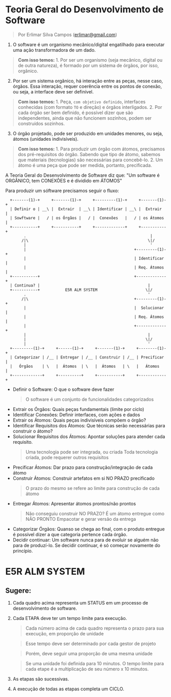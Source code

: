 Teoria Geral do Desenvolvimento de Software
===========================================

> Por Erlimar Silva Campos (erlimar@gmail.com)

1. O software é um organismo mecânico/digital engatilhado para
executar uma ação transformadora de um dado.

>	**Com isso temos:** 1. Por ser um organismo (seja mecânico,
	digital ou de outra  natureza), é formado por um sistema
	de órgãos, por isso, orgânico.

2. Por ser um sistema orgânico, há interação entre as peças,
nesse caso, órgãos. Essa interação, requer coerência entre os
pontos de conexão, ou seja, a interface deve ser definível.

> **Com isso temos:** 1. Peça, `com objetivo definido`, interfaces
	conhecidas (com formato `TO` e direção) e órgãos
	interligados. 2. Por cada órgão ser bem definido, é possível dizer
  que são independentes, ainda que não funcionem sozinhos, podem ser
  construídos sozinhos.

3. O órgão projetado, pode ser produzido em unidades menores,
ou seja, átomos (unidades indivisíveis).

> **Com isso temos:** 1. Para produzir um órgão com átomos,
	precisamos dos pré-requisitos do órgão. Sabendo que tipo
	de átomo, sabemos que materiais (tecnologias) são
	necessárias para concebê-lo. 2. Um átomo é uma peça que pode
  ser medida, portanto, precificada.
	
A Teoria Geral do Desenvolvimento de Software diz que:
"Um software é ORGÂNICO, tem CONEXÕES e é dividido em ÁTOMOS"

Para produzir um sóftware precisamos seguir o fluxo:

```
  +-------(1)-+     +-------(1)-+     +---------(1)-+     +-------(1)-+
  | Definir o | __\ |  Extrair  | __\ | Identificar | __\ |  Extrair  |
  | Sowftware |   / | os Órgãos |   / |  Conexões   |   / | os Átomos |
  +-----------+     +-----------+     +-------------+     +-----------+
        .                                                      |
       /|\                                                    \|/
        |                                                      '
        |                                               +---------(1)-+
        |                                               | Identificar |
        |                                               | Req. Átomos |
  +-----------+                                         +-------------+
  | Continua? |                                               |
  +-----------+           E5R ALM SYSTEM                     \|/
        .                                                     ' 
       /|\                                              +---------(1)-+
        |                                               |  Solucionar |
        |                                               | Req. Átomos |
        |                                               +-------------+
        |                                                     |
        |                                                    \|/
        |                                                     '
  +---------(1)-+     +------(1)-+     +-------(1)-+     +--------(1)-+
  | Categorizar | /__ | Entregar | /__ | Construir | /__ | Precificar |
  |   Órgãos    | \   |  Átomos  | \   |  Átomos   | \   |   Átomos   |
  +-------------+     +----------+     +-----------+     +------------+

```
	
 * Definir o Software: O que o software deve fazer
   > O software é um conjunto de funcionalidades categorizados
 * Extrair os Órgãos: Quais peças fundamentais (limite por ciclo)
 * Identificar Conexões: Definir interfaces, com ações e dados
 * Extrair os Átomos: Quais peças indivisíveis compõem o órgão?
 * Identificar Requisitos dos Átomos: Que técnicas serão necessárias para construir o átomo?
 * Solucionar Requisitos dos Átomos: Apontar soluções para atender cada requisito.
   > Uma tecnologia pode ser integrada, ou criada
   > Toda tecnologia criada, pode requerer outros requisitos
 * Precificar Átomos: Dar prazo para construção/integração de cada átomo
 * Construir Átomos: Construir artefatos em si NO PRAZO precificado
   > O prazo do mesmo se refere ao limite para construção de cada átomo
 * Entregar Átomos: Apresentar átomos prontos/não prontos
   > Não conseguiu construir NO PRAZO? É um átomo entregue como NÃO PRONTO
   > Empacotar e gerar versão da entrega
 * Categorizar Órgãos: Quanso se chega ao final, com o produto entregue é possível
   dizer a que categoria pertence cada órgão.
 * Decidir continuar: Um software nunca para de evoluir se alguém não para de produzí-lo.
   Se decidir continuar, é só começar novamente do princípio.

E5R ALM SYSTEM
==============

## Sugere:

1. Cada quadro acima representa um STATUS em um processo de desenvolvimento de software.
2. Cada ETAPA deve ter um tempo limite para execução.
   > Cada número acima de cada quadro representa o prazo para sua execução, em proporção de unidade
   
   > Esse tempo deve ser determinado por cada gestor de projeto
      
   > Porém, deve seguir uma proporção de uma mesma unidade
   
   > Se uma unidade foi definida para 10 minutos. O tempo limite para cada etape é a multiplicação
     de seu número x 10 minutos.
3. As etapas são sucessivas.
4. A execução de todas as etapas completa um CICLO.
